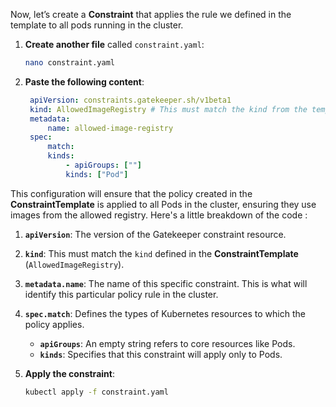 Now, let’s create a **Constraint** that applies the rule we defined in the template to all pods running in the cluster.

1. **Create another file** called `constraint.yaml`:

   ```bash
   nano constraint.yaml
   ```

2. **Paste the following content**:

   ```yaml
    apiVersion: constraints.gatekeeper.sh/v1beta1
    kind: AllowedImageRegistry # This must match the kind from the template
    metadata:
        name: allowed-image-registry
    spec:
        match:
        kinds:
            - apiGroups: [""]
            kinds: ["Pod"]
   ```

This configuration will ensure that the policy created in the **ConstraintTemplate** is applied to all Pods in the cluster, ensuring they use images from the allowed registry. Here's a little breakdown of the code : 

1. **`apiVersion`**: The version of the Gatekeeper constraint resource.
2. **`kind`**: This must match the `kind` defined in the **ConstraintTemplate** (`AllowedImageRegistry`).
3. **`metadata.name`**: The name of this specific constraint. This is what will identify this particular policy rule in the cluster.
4. **`spec.match`**: Defines the types of Kubernetes resources to which the policy applies.
   - **`apiGroups`**: An empty string refers to core resources like Pods.
   - **`kinds`**: Specifies that this constraint will apply only to Pods.

3. **Apply the constraint**:

   ```bash
   kubectl apply -f constraint.yaml
   ```
